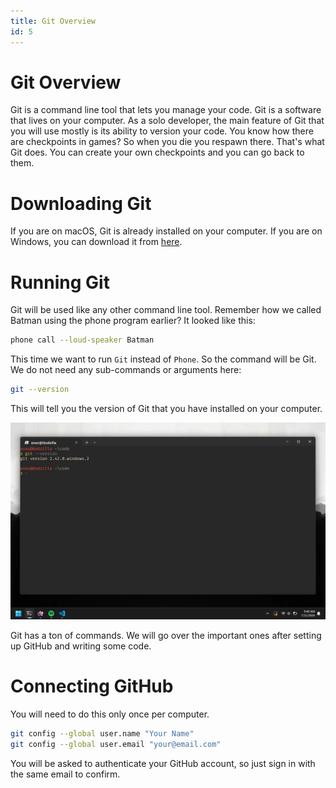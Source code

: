 ```yaml
---
title: Git Overview
id: 5
---
```


# Git Overview

Git is a command line tool that lets you manage your code. Git is a software that lives on your computer. As a solo developer, the main feature of Git that you will use mostly is its ability to version your code. You know how there are checkpoints in games? So when you die you respawn there. That's what Git does. You can create your own checkpoints and you can go back to them.

# Downloading Git

If you are on macOS, Git is already installed on your computer. If you are on Windows, you can download it from [here](https://git-scm.com/download/win).

# Running Git

Git will be used like any other command line tool. Remember how we called Batman using the phone program earlier? It looked like this:

```bash
phone call --loud-speaker Batman
```

This time we want to run `Git` instead of `Phone`. So the command will be Git. We do not need any sub-commands or arguments here:

```bash
git --version
```

This will tell you the version of Git that you have installed on your computer.

![Git Version](./images/git-version.webp)

Git has a ton of commands. We will go over the important ones after setting up GitHub and writing some code.

# Connecting GitHub

You will need to do this only once per computer.

```bash
git config --global user.name "Your Name"
git config --global user.email "your@email.com"
```

You will be asked to authenticate your GitHub account, so just sign in with the same email to confirm.
